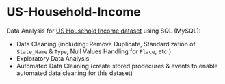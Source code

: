 # US-Household-Income
Data Analysis for [US Household Income dataset](https://www.kaggle.com/datasets/goldenoakresearch/us-household-income-stats-geo-locations) using SQL (MySQL): 
- Data Cleaning (including: Remove Duplicate, Standardization of `State_Name` & `Type`, Null Values Handling for `Place`, etc.)
- Exploratory Data Analysis
- Automated Data Cleaning (create stored prodecures & events to enable automated data cleaning for this dataset)
